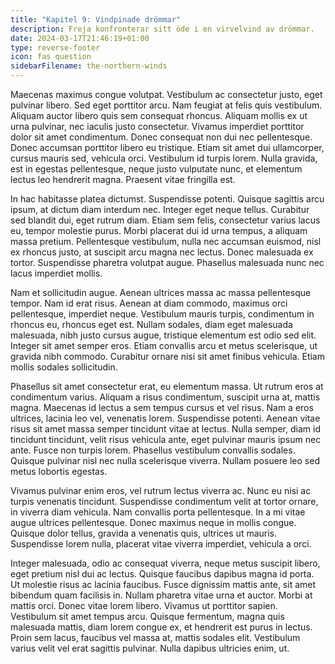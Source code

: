 ```yaml
---
title: "Kapitel 9: Vindpinade drömmar"
description: Freja konfronterar sitt öde i en virvelvind av drömmar.
date: 2024-03-17T21:46:19+01:00
type: reverse-footer
icon: fas question
sidebarFilename: the-northern-winds
---
```

Maecenas maximus congue volutpat. Vestibulum ac consectetur justo, eget pulvinar libero. Sed eget porttitor arcu. Nam feugiat at felis quis vestibulum. Aliquam auctor libero quis sem consequat rhoncus. Aliquam mollis ex ut urna pulvinar, nec iaculis justo consectetur. Vivamus imperdiet porttitor dolor sit amet condimentum. Donec consequat non dui nec pellentesque. Donec accumsan porttitor libero eu tristique. Etiam sit amet dui ullamcorper, cursus mauris sed, vehicula orci. Vestibulum id turpis lorem. Nulla gravida, est in egestas pellentesque, neque justo vulputate nunc, et elementum lectus leo hendrerit magna. Praesent vitae fringilla est.

In hac habitasse platea dictumst. Suspendisse potenti. Quisque sagittis arcu ipsum, at dictum diam interdum nec. Integer eget neque tellus. Curabitur sed blandit dui, eget rutrum diam. Etiam sem felis, consectetur varius lacus eu, tempor molestie purus. Morbi placerat dui id urna tempus, a aliquam massa pretium. Pellentesque vestibulum, nulla nec accumsan euismod, nisl ex rhoncus justo, at suscipit arcu magna nec lectus. Donec malesuada ex tortor. Suspendisse pharetra volutpat augue. Phasellus malesuada nunc nec lacus imperdiet mollis.

Nam et sollicitudin augue. Aenean ultrices massa ac massa pellentesque tempor. Nam id erat risus. Aenean at diam commodo, maximus orci pellentesque, imperdiet neque. Vestibulum mauris turpis, condimentum in rhoncus eu, rhoncus eget est. Nullam sodales, diam eget malesuada malesuada, nibh justo cursus augue, tristique elementum est odio sed elit. Integer sit amet semper eros. Etiam convallis arcu et metus scelerisque, ut gravida nibh commodo. Curabitur ornare nisi sit amet finibus vehicula. Etiam mollis sodales sollicitudin.

Phasellus sit amet consectetur erat, eu elementum massa. Ut rutrum eros at condimentum varius. Aliquam a risus condimentum, suscipit urna at, mattis magna. Maecenas id lectus a sem tempus cursus et vel risus. Nam a eros ultrices, lacinia leo vel, venenatis lorem. Suspendisse potenti. Aenean vitae risus sit amet massa semper tincidunt vitae at lectus. Nulla semper, diam id tincidunt tincidunt, velit risus vehicula ante, eget pulvinar mauris ipsum nec ante. Fusce non turpis lorem. Phasellus vestibulum convallis sodales. Quisque pulvinar nisl nec nulla scelerisque viverra. Nullam posuere leo sed metus lobortis egestas.

Vivamus pulvinar enim eros, vel rutrum lectus viverra ac. Nunc eu nisi ac turpis venenatis tincidunt. Suspendisse condimentum velit at tortor ornare, in viverra diam vehicula. Nam convallis porta pellentesque. In a mi vitae augue ultrices pellentesque. Donec maximus neque in mollis congue. Quisque dolor tellus, gravida a venenatis quis, ultrices ut mauris. Suspendisse lorem nulla, placerat vitae viverra imperdiet, vehicula a orci.

Integer malesuada, odio ac consequat viverra, neque metus suscipit libero, eget pretium nisl dui ac lectus. Quisque faucibus dapibus magna id porta. Ut molestie risus ac lacinia faucibus. Fusce dignissim mattis ante, sit amet bibendum quam facilisis in. Nullam pharetra vitae urna et auctor. Morbi at mattis orci. Donec vitae lorem libero. Vivamus ut porttitor sapien. Vestibulum sit amet tempus arcu. Quisque fermentum, magna quis malesuada mattis, diam lorem congue ex, et hendrerit est purus in lectus. Proin sem lacus, faucibus vel massa at, mattis sodales elit. Vestibulum varius velit vel erat sagittis pulvinar. Nulla dapibus ultricies enim, ut.